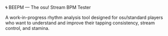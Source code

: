 🌀 BEEPM — The osu! Stream BPM Tester

A work-in-progress rhythm analysis tool designed for osu!standard players who want to understand and improve their tapping consistency, stream control, and stamina.
